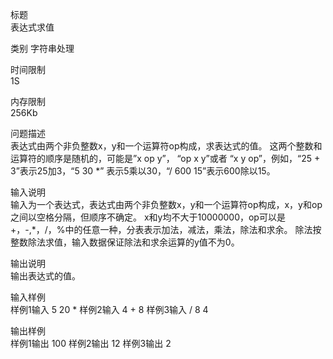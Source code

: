 标题	
表达式求值

类别
字符串处理

时间限制	
1S

内存限制	
256Kb

问题描述	
表达式由两个非负整数x，y和一个运算符op构成，求表达式的值。
这两个整数和运算符的顺序是随机的，可能是”x op y”， “op x y”或者 “x y op”，例如，“25 + 3”表示25加3，“5 30 *” 表示5乘以30，“/ 600 15”表示600除以15。

输入说明	
输入为一个表达式，表达式由两个非负整数x，y和一个运算符op构成，x，y和op之间以空格分隔，但顺序不确定。
x和y均不大于10000000，op可以是+，-,*，/，%中的任意一种，分表表示加法，减法，乘法，除法和求余。
除法按整数除法求值，输入数据保证除法和求余运算的y值不为0。

输出说明	
输出表达式的值。

输入样例	
样例1输入
5 20 *
样例2输入
4 + 8
样例3输入
/ 8 4

输出样例	
样例1输出
100
样例2输出
12
样例3输出
2